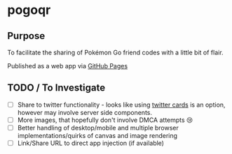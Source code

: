 # pogoqr

## Purpose
To facilitate the sharing of Pokémon Go friend codes with a little bit of flair.

Published as a web app via [GitHub Pages](https://chrislennon.github.io/pogoqr/)

## TODO / To Investigate

- [ ] Share to twitter functionality - looks like using [twitter cards](https://stackoverflow.com/questions/17825195/twitter-share-button-but-with-image) is an option, however may involve server side components.
- [ ] More images, that hopefully don't involve DMCA attempts :cry:
- [ ] Better handling of desktop/mobile and multiple browser implementations/quirks of canvas and image rendering
- [ ] Link/Share URL to direct app injection (if available)